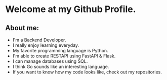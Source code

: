 # Welcome at my Github Profile.

## About me:
<ul>
  <li>I'm a Backend Developer.</li>
  <li>I really enjoy learning everyday.</li>
  <li>My favorite programming language is Python.</li>
  <li>I'm able to create RESTAPI using FastAPI & Flask.</li>
  <li>I can manage databases using SQL.</li>
  <li>I think Go sounds like an interesting language.</li>
  <li>If you want to know how my code looks like, check out my repositories.</li>
</ul>
